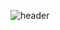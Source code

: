 <!--타이틀-->
![header](https://capsule-render.vercel.app/api?type=venom&color=auto&height=300&section=header&text=heesu%Jang%20render&fontSize=90)
